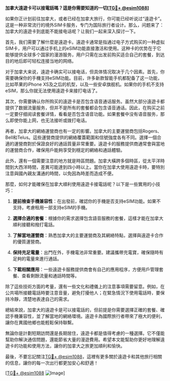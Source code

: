 **加拿大遠遊卡可以接電話嗎？這是你需要知道的一切[[TG💪+ @esim1088](https://t.me/s/esim1088)]**

如果你正计划前往加拿大，或者已经在加拿大旅行，你可能已经听说过“遠遊卡”。这是一种非常流行的境外SIM卡服务，专门为国际旅行者设计。那么，问题来了：加拿大的遠遊卡到底能不能接电话呢？让我们一起来深入探讨一下。

首先，我们需要了解什麼是遠遊卡。遠遊卡通常是指通过电子方式购买的一种虚拟SIM卡，用户可以通过手机上的eSIM功能直接激活和使用。这种卡的优势在于它能够提供全球多个国家的漫游服务，用户只需在出发前购买适合自己的套餐，到达目的地后即可轻松连接当地的网络。

对于加拿大来说，遠遊卡确实可以接电话，但具体情况取决于几个因素。首先，你需要确保你的手機支持eSIM功能。目前，许多新款智能手机都配备了这一功能，比如苹果的iPhone XS及之后的机型，以及一些安卓旗舰机。如果你的手机不支持eSIM，那么你就无法使用遠遊卡来接打电话了。

其次，你需要确认你所购买的遠遊卡是否包含语音通话服务。虽然大部分遠遊卡都提供了数据流量服务，但并不是所有的套餐都会包含语音通话。因此，在购买之前一定要仔细阅读套餐详情，看看是否包含语音功能。如果套餐中没有语音服务，那么即使你能上网，也无法接听或拨打电话。

再者，加拿大的網絡運營商也有一定的影響。加拿大的主要運營商包括Rogers、Bell和Telus。這些運營商提供的網絡覆蓋範圍和信號強度各有不同。選擇一個合適的運營商對於保證良好的通話質量非常重要。遠遊卡的服務提供商通常會與當地的運營商合作，確保用戶能夠享受到穩定的網絡和通話體驗。

此外，還有一個需要注意的地方就是時區問題。加拿大橫跨多個時區，從太平洋時間到大西洋時間，差異可能達到四小時以上。當你在加拿大使用遠遊卡時，要特別注意與國內親友溝通的時間，以免因為時差而造成不便。

那麼，如何才能確保在加拿大順利使用遠遊卡接電話呢？以下是一些實用的小技巧：

1. **提前檢查手機兼容性**：在出發前，確認你的手機是否支持eSIM功能。如果不支持，考慮租用一部支持eSIM的手機。
   
2. **選擇合適的套餐**：根據你的需求選擇包含語音服務的套餐，這樣才能在加拿大順利接聽和撥打電話。

3. **了解當地運營商**：熟悉加拿大的主要運營商及其網絡特點，選擇與遠遊卡合作的優質運營商。

4. **保持充足電量**：出門在外，手機電池非常重要。建議攜帶充電寶，確保隨時有足夠的電量來進行通話。

5. **下載相關應用**：一些遠遊卡服務提供商會有自己的應用程序，方便用戶管理套餐、查看剩餘流量和通話時間等。

除了這些技術方面的考量，還有一些文化和禮儀上的注意事項需要留意。例如，在公共場所接聽電話時要注意音量，避免打擾他人；在緊急情況下使用電話時，要保持冷靜，清楚地表達自己的需求。

總結來說，加拿大的遠遊卡是可以接電話的，但前提是你需要選擇正確的套餐、確認手機兼容性，並了解當地的網絡環境。遠遊卡為國際旅行者帶來了極大的便利，讓你在異國他鄉也能輕鬆保持聯繫。

無論你是計劃短期訪問還是長期居住，遠遊卡都是值得考慮的一種選擇。它不僅能幫助你解決通信問題，還能節省大量的漫遊費用。希望本文能幫助你更好地理解遠遊卡的功能和使用方法，讓你的加拿大之旅更加順利和愉快。

最後，不要忘記關注[TG💪+ @esim1088](https://t.me/s/esim1088)，這裡有更多關於遠遊卡和其他旅行相關的信息，讓你的每一次出行都更加安心和舒適！

[[TG💪+ @esim1088](https://t.me/s/esim1088) ![Image](https://i.postimg.cc/4NQfJmqS/Snipaste-2025-05-13-00-14-12.png)]